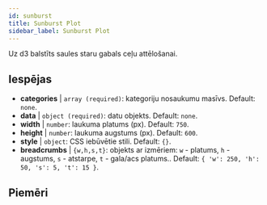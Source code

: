 ```yaml
---
id: sunburst
title: Sunburst Plot
sidebar_label: Sunburst Plot
---
```


Uz d3 balstīts saules staru gabals ceļu attēlošanai.

## Iespējas

* __categories__ | `array (required)`: kategoriju nosaukumu masīvs. Default: `none`.
* __data__ | `object (required)`: datu objekts. Default: `none`.
* __width__ | `number`: laukuma platums (px). Default: `750`.
* __height__ | `number`: laukuma augstums (px). Default: `600`.
* __style__ | `object`: CSS iebūvētie stili. Default: `{}`.
* __breadcrumbs__ | `{w,h,s,t}`: objekts ar izmēriem: `w` - platums, `h` - augstums, `s` - atstarpe, `t` - gala/acs platums.. Default: `{
  'w': 250,
  'h': 50,
  's': 5,
  't': 15
}`.


## Piemēri

```jsx live

```

